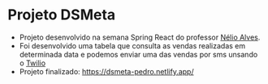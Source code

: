 # Projeto DSMeta
- Projeto desenvolvido na semana Spring React do professor [Nélio Alves](https://github.com/acenelio). 
- Foi desenvolvido uma tabela que consulta as vendas realizadas em determinada data e podemos enviar uma das vendas por sms unsando o [Twilio](https://www.twilio.com/pt-br/)
- Projeto finalizado: https://dsmeta-pedro.netlify.app/
